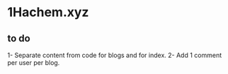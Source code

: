 # 1Hachem.xyz

## to do

1- Separate content from code for blogs and for index.
2- Add 1 comment per user per blog.
